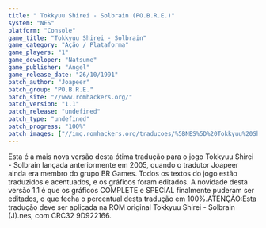 ```yaml
---
title: " Tokkyuu Shirei - Solbrain (PO.B.R.E.)"
system: "NES"
platform: "Console"
game_title: "Tokkyuu Shirei - Solbrain"
game_category: "Ação / Plataforma"
game_players: "1"
game_developer: "Natsume"
game_publisher: "Angel"
game_release_date: "26/10/1991"
patch_author: "Joapeer"
patch_group: "PO.B.R.E."
patch_site: "//www.romhackers.org/"
patch_version: "1.1"
patch_release: "undefined"
patch_type: "undefined"
patch_progress: "100%"
patch_images: ["//img.romhackers.org/traducoes/%5BNES%5D%20Tokkyuu%20Shirei%20-%20Solbrain%20-%20POBRE%20-%201.png","//img.romhackers.org/traducoes/%5BNES%5D%20Tokkyuu%20Shirei%20-%20Solbrain%20-%20POBRE%20-%202.png","//img.romhackers.org/traducoes/%5BNES%5D%20Tokkyuu%20Shirei%20-%20Solbrain%20-%20POBRE%20-%203.png"]
---
```

Esta é a mais nova versão desta ótima tradução para o jogo Tokkyuu Shirei - Solbrain lançada anteriormente em 2005, quando o tradutor Joapeer ainda era membro do grupo BR Games. Todos os textos do jogo estão traduzidos e acentuados, e os gráficos foram editados. A novidade desta versão 1.1 é que os gráficos COMPLETE e SPECIAL finalmente puderam ser editados, o que fecha o percentual desta tradução em 100%.ATENÇÃO:Esta tradução deve ser aplicada na ROM original Tokkyuu Shirei - Solbrain (J).nes, com CRC32 9D922166.